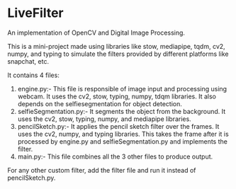 # LiveFilter

An implementation of OpenCV and Digital Image Processing.

This is a mini-project made using libraries like stow, mediapipe, tqdm, cv2, numpy, and typing to simulate the filters provided by different platforms like snapchat, etc.

It contains 4 files:

1. engine.py:- This file is responsible of image input and processing using webcam. It uses the cv2, stow, typing, numpy, tdqm libraries. It also depends on the selfiesegmentation for object detection.
2. selfieSegmentation.py:- It segments the object from the background. It uses the cv2, stow, typing, numpy, and mediapipe libraries.
3. pencilSketch.py:- It applies the pencil sketch filter over the frames. It uses the cv2, numpy, and typing libraries. This takes the frame after it is processed by engine.py and selfieSegmentation.py and implements the filter.
4. main.py:- This file combines all the 3 other files to produce output.

For any other custom filter, add the filter file and run it instead of pencilSketch.py.
